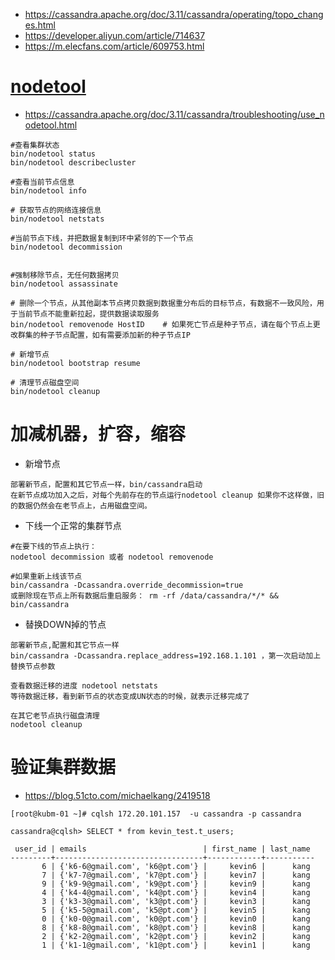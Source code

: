 * https://cassandra.apache.org/doc/3.11/cassandra/operating/topo_changes.html
* https://developer.aliyun.com/article/714637
* https://m.elecfans.com/article/609753.html

# [nodetool](https://cassandra.apache.org/doc/3.11/cassandra/tools/nodetool/nodetool.html)
* https://cassandra.apache.org/doc/3.11/cassandra/troubleshooting/use_nodetool.html
```
#查看集群状态
bin/nodetool status
bin/nodetool describecluster

#查看当前节点信息
bin/nodetool info

# 获取节点的网络连接信息
bin/nodetool netstats

#当前节点下线，并把数据复制到环中紧邻的下一个节点
bin/nodetool decommission 


#强制移除节点，无任何数据拷贝
bin/nodetool assassinate
  
# 删除一个节点，从其他副本节点拷贝数据到数据重分布后的目标节点，有数据不一致风险，用于当前节点不能重新拉起，提供数据读取服务
bin/nodetool removenode HostID    # 如果死亡节点是种子节点，请在每个节点上更改群集的种子节点配置，如有需要添加新的种子节点IP

# 新增节点
bin/nodetool bootstrap resume

# 清理节点磁盘空间
bin/nodetool cleanup  
```

# 加减机器，扩容，缩容
* 新增节点
```
部署新节点，配置和其它节点一样，bin/cassandra启动
在新节点成功加入之后，对每个先前存在的节点运行nodetool cleanup 如果你不这样做，旧的数据仍然会在老节点上，占用磁盘空间。
```

* 下线一个正常的集群节点
```
#在要下线的节点上执行：
nodetool decommission 或者 nodetool removenode

#如果重新上线该节点
bin/cassandra -Dcassandra.override_decommission=true 
或删除现在节点上所有数据后重启服务： rm -rf /data/cassandra/*/* && bin/cassandra
```

* 替换DOWN掉的节点
```
部署新节点,配置和其它节点一样
bin/cassandra -Dcassandra.replace_address=192.168.1.101 ，第一次启动加上替换节点参数

查看数据迁移的进度 nodetool netstats
等待数据迁移，看到新节点的状态变成UN状态的时候，就表示迁移完成了

在其它老节点执行磁盘清理
nodetool cleanup
```

# 验证集群数据
* https://blog.51cto.com/michaelkang/2419518
```
[root@kubm-01 ~]# cqlsh 172.20.101.157  -u cassandra -p cassandra  

cassandra@cqlsh> SELECT * from kevin_test.t_users; 

 user_id | emails                          | first_name | last_name
---------+---------------------------------+------------+-----------
       6 | {'k6-6@gmail.com', 'k6@pt.com'} |     kevin6 |      kang
       7 | {'k7-7@gmail.com', 'k7@pt.com'} |     kevin7 |      kang
       9 | {'k9-9@gmail.com', 'k9@pt.com'} |     kevin9 |      kang
       4 | {'k4-4@gmail.com', 'k4@pt.com'} |     kevin4 |      kang
       3 | {'k3-3@gmail.com', 'k3@pt.com'} |     kevin3 |      kang
       5 | {'k5-5@gmail.com', 'k5@pt.com'} |     kevin5 |      kang
       0 | {'k0-0@gmail.com', 'k0@pt.com'} |     kevin0 |      kang
       8 | {'k8-8@gmail.com', 'k8@pt.com'} |     kevin8 |      kang
       2 | {'k2-2@gmail.com', 'k2@pt.com'} |     kevin2 |      kang
       1 | {'k1-1@gmail.com', 'k1@pt.com'} |     kevin1 |      kang
```